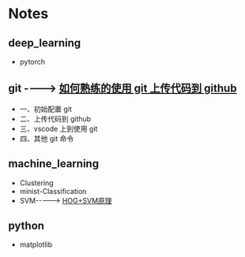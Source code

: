 # Notes

## deep_learning
- pytorch

## git ----> [如何熟练的使用 git 上传代码到 github](https://github.com/SHUNLU-1/Notes/tree/main/git)

- 一、初始配置 git
- 二、上传代码到 github
- 三、vscode 上到使用 git
- 四、其他 git 命令

## machine_learning

- Clustering
- minist-Classification
- SVM----->  [HOG+SVM原理](https://github.com/SHUNLU-1/Notes/tree/main/machine_learning/SVM)

## python
 
- matplotlib